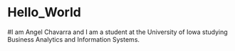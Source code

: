 # Hello_World
#I am Angel Chavarra and I am a student at the University of Iowa studying Business Analytics and Information Systems.
